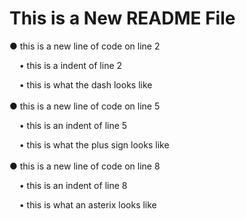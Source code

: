 # This is a New README File
&#9679;  this is a new line of code on line 2<br>
<p>&nbsp;&nbsp;&nbsp;&nbsp;&#8226;  this is a indent of line 2<br> 
<p>&nbsp;&nbsp;&nbsp;&nbsp;&#8226;  this is what the dash looks like<br><br>
&#9679;  this is a new line of code on line 5<br>
<p>&nbsp;&nbsp;&nbsp;&nbsp;&#8226;  this is an indent of line 5<br>
<p>&nbsp;&nbsp;&nbsp;&nbsp;&#8226;  this is what the plus sign looks like<br><br>
&#9679;  this is a new line of code on line 8<br>
<p>&nbsp;&nbsp;&nbsp;&nbsp;&#8226;  this is an indent of line 8<br>
<p>&nbsp;&nbsp;&nbsp;&nbsp;&#8226;  this is what an asterix looks like<br>